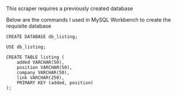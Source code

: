 This scraper requires a previously created database

Below are the commands I used in MySQL Workbench to create the requisite database
```
CREATE DATABASE db_listing;

USE db_listing;

CREATE TABLE listing (
	added VARCHAR(50),
	position VARCHAR(50),
	company VARCHAR(50),
	link VARCHAR(250),
	PRIMARY KEY (added, position)
);
```